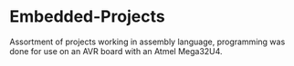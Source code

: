 # Embedded-Projects
Assortment of projects working in assembly language, programming was done for use on an AVR board with an Atmel Mega32U4.
